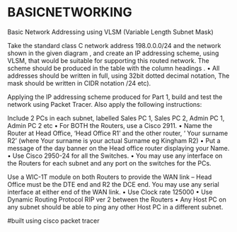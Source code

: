 # BASICNETWORKING

Basic Network Addressing using VLSM (Variable Length Subnet Mask)

Take the standard class C network address 198.0.0.0/24 and the network
shown in the given diagram , and create an IP addressing scheme, using VLSM,
that would be suitable for supporting this routed network. The scheme should
be produced in the table with the column headings .
• All addresses should be written in full, using 32bit dotted decimal notation,
The mask should be written in CIDR notation /24 etc).

Applying the IP addressing scheme produced for Part 1, build and
test the network using Packet Tracer. Also apply the following
instructions:

Include 2 PCs in each subnet, labelled Sales PC 1, Sales PC 2, Admin PC 1, Admin PC 2
etc
• For BOTH the Routers, use a Cisco 2911.
• Name the Router at Head Office, ‘Head Office R1’ and the other router, ‘ Your
surname R2’ (where Your surname is your actual Surname eg Kingham R2)
• Put a message of the day banner on the Head office router displaying your Name.
• Use Cisco 2950-24 for all the Switches.
• You may use any interface on the Routers for each subnet and any port on the
switches for the PCs.


Use a WIC-1T module on both Routers to provide the WAN link – Head Office
must be the DTE end and R2 the DCE end. You may use any serial interface at
either end of the WAN link.
• Use Clock rate 125000
• Use Dynamic Routing Protocol RIP ver 2 between the Routers
• Any Host PC on any subnet should be able to ping any other Host PC in a
different subnet.

#built using cisco packet tracer 
